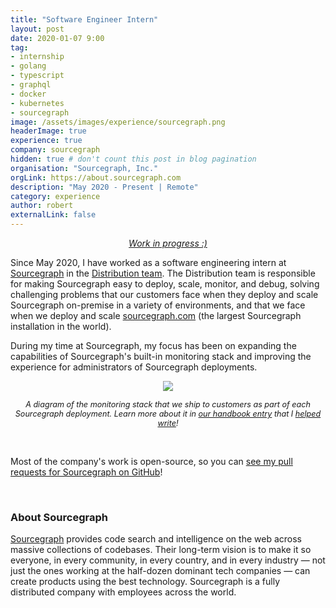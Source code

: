 ```yaml
---
title: "Software Engineer Intern"
layout: post
date: 2020-01-07 9:00
tag:
- internship
- golang
- typescript
- graphql
- docker
- kubernetes
- sourcegraph
image: /assets/images/experience/sourcegraph.png
headerImage: true
experience: true
company: sourcegraph
hidden: true # don't count this post in blog pagination
organisation: "Sourcegraph, Inc."
orgLink: https://about.sourcegraph.com
description: "May 2020 - Present | Remote"
category: experience
author: robert
externalLink: false
---
```


<p align="center">
    <i><a href="">Work in progress :)</a></i>
</p>

Since May 2020, I have worked as a software engineering intern at [Sourcegraph](#about-sourcegraph) in the [Distribution team](https://about.sourcegraph.com/handbook/engineering/distribution). The Distribution team is responsible for making Sourcegraph easy to deploy, scale, monitor, and debug, solving challenging problems that our customers face when they deploy and scale Sourcegraph on-premise in a variety of environments, and that we face when we deploy and scale [sourcegraph.com](https://sourcegraph.com/search) (the largest Sourcegraph installation in the world).

During my time at Sourcegraph, my focus has been on expanding the capabilities of Sourcegraph's built-in monitoring stack and improving the experience for administrators of Sourcegraph deployments.

<p align="center">
    <img src="https://storage.googleapis.com/sourcegraph-assets/monitoring-architecture.png" />
</p>

<p align="center">
    <i style="font-size:90%;">
    A diagram of the monitoring stack that we ship to customers as part of each Sourcegraph deployment. Learn more about it in
    <a href="https://about.sourcegraph.com/handbook/engineering/distribution/observability/monitoring_architecture">our handbook entry</a> that I
    <a href="https://github.com/sourcegraph/about/pull/1221">helped write</a>!
    </i>
</p>

<br />

Most of the company's work is open-source, so you can [see my pull requests for Sourcegraph on GitHub](https://github.com/search?o=desc&q=org%3Asourcegraph+author%3Abobheadxi+is%3Amerged&s=comments&type=Issues)!

<br />

### About Sourcegraph

[Sourcegraph](https://about.sourcegraph.com/about) provides code search and intelligence on the web
across massive collections of codebases. Their long-term vision is to make it so everyone, in every
community, in every country, and in every industry — not just the ones working at the half-dozen
dominant tech companies — can create products using the best technology. Sourcegraph is a fully
distributed company with employees across the world.
